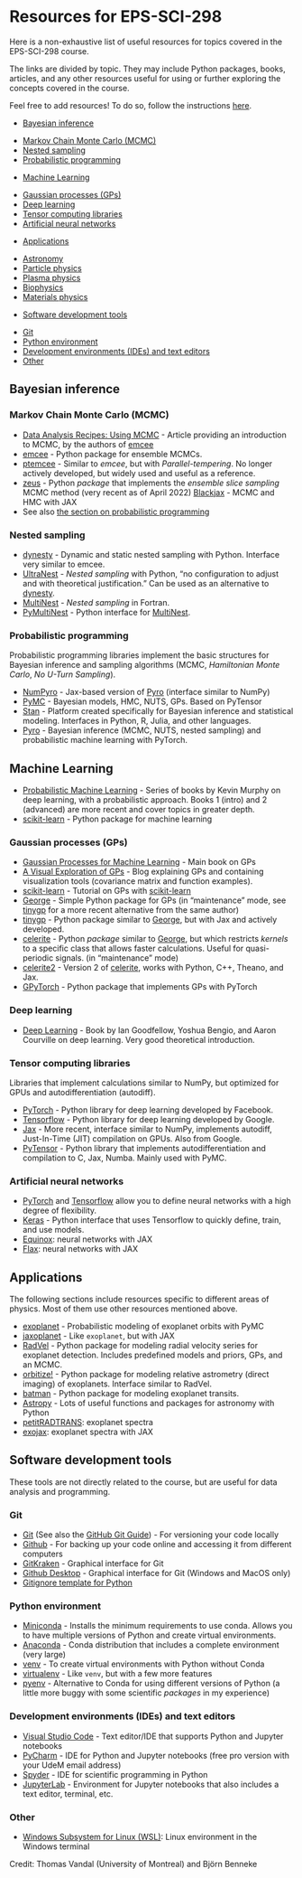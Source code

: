 # Resources for EPS-SCI-298

Here is a non-exhaustive list of useful resources for topics covered in the EPS-SCI-298 course.

The links are divided by topic. They may include Python packages, books, articles, and any other resources useful for using or further exploring the concepts covered in the course.

Feel free to add resources! To do so, follow the instructions [here](AJOUTS.md).

<!-- toc -->

- [Bayesian inference](#inference-bayesienne)
* [Markov Chain Monte Carlo (MCMC)](#markov-chain-monte-carlo-mcmc)
* [Nested sampling](#nested-sampling)
* [Probabilistic programming](#probabilistic-programming)

- [Machine Learning](#machine-learning)
* [Gaussian processes (GPs)](#gaussian-processes-gps)
* [Deep learning](#deep-learning)
* [Tensor computing libraries](#tensor-computing-libraries)
* [Artificial neural networks](#artificial-neural-networks)
  
- [Applications](#applications)
* [Astronomy](#astronomy)
* [Particle physics](#particle-physics)
* [Plasma physics](#plasma-physics)
* [Biophysics](#biophysics)
* [Materials physics](#materials-physics)
  
- [Software development tools](#software-development-tools)
* [Git](#git)
* [Python environment](#python-environment)
* [Development environments (IDEs) and text editors](#development-environments-ides-and-text-editors)
* [Other](#other)

<!-- tocstop -->

## Bayesian inference

### Markov Chain Monte Carlo (MCMC)

- [Data Analysis Recipes: Using MCMC](https://ui.adsabs.harvard.edu/abs/2018ApJS..236...11H/abstract) - Article providing an introduction to MCMC, by the authors of [emcee](https://emcee.readthedocs.io/en/stable/)
- [emcee](https://emcee.readthedocs.io/en/stable/) - Python package for ensemble MCMCs.
- [ptemcee](https://github.com/willvousden/ptemcee) - Similar to _emcee_, but with _Parallel-tempering_. No longer actively developed, but widely used and useful as a reference.
- [zeus](https://zeus-mcmc.readthedocs.io/en/latest/) - Python _package_ that
implements the _ensemble slice sampling_ MCMC method (very recent as of April 2022)
[Blackjax](https://blackjax-devs.github.io/blackjax/) - MCMC and HMC with JAX
- See also [the section on probabilistic programming](#probabilistic-programming)

### Nested sampling

- [dynesty](https://dynesty.readthedocs.io/en/stable/) - Dynamic and static nested sampling with Python. Interface very similar to emcee.
- [UltraNest](https://johannesbuchner.github.io/UltraNest/index.html) - _Nested
sampling_ with Python, “no configuration to adjust and with theoretical justification.” Can be used as an alternative to [dynesty](https://dynesty.readthedocs.io/en/stable/).
- [MultiNest](https://github.com/farhanferoz/MultiNest) - _Nested sampling_ in Fortran.
- [PyMultiNest](https://johannesbuchner.github.io/PyMultiNest/) - Python interface for [MultiNest](https://github.com/farhanferoz/MultiNest).

### Probabilistic programming

Probabilistic programming libraries implement the basic structures
for Bayesian inference and sampling algorithms (MCMC, _Hamiltonian Monte Carlo_, _No U-Turn Sampling_).

- [NumPyro](https://num.pyro.ai/en/latest/index.html#introductory-tutorials) - Jax-based version of [Pyro](https://pyro.ai/) (interface similar to NumPy)
- [PyMC](https://docs.pymc.io) - Bayesian models, HMC, NUTS, GPs. Based on PyTensor
- [Stan](https://mc-stan.org/) - Platform created specifically for Bayesian inference and statistical modeling. Interfaces in Python, R, Julia, and other languages.
- [Pyro](https://pyro.ai/) - Bayesian inference (MCMC, NUTS, nested sampling) and probabilistic machine learning with PyTorch.

## Machine Learning

- [Probabilistic Machine Learning](https://probml.github.io/pml-book/) - Series of books by Kevin Murphy on deep learning, with a probabilistic approach. Books 1 (intro) and 2 (advanced) are more recent and cover topics in greater depth.
- [scikit-learn](https://scikit-learn.org/stable/) - Python package for machine learning

### Gaussian processes (GPs)

- [Gaussian Processes for Machine Learning](http://gaussianprocess.org/gpml/) - Main book on GPs
- [A Visual Exploration of GPs](https://distill.pub/2019/visual-exploration-gaussian-processes/) - Blog explaining GPs and containing visualization tools (covariance matrix and function examples).
- [scikit-learn](https://scikit-learn.org/stable/modules/gaussian_process.html) - Tutorial on GPs with [scikit-learn](https://scikit-learn.org/stable/)
- [George](https://george.readthedocs.io/en/latest/) - Simple Python package for GPs (in “maintenance” mode, see [tinygp](https://tinygp.readthedocs.io/en/stable/) for a more recent alternative from the same author)
- [tinygp](https://tinygp.readthedocs.io/en/stable/) - Python package similar to [George](https://george.readthedocs.io/en/latest/), but with Jax and actively developed.
- [celerite](https://celerite.readthedocs.io/en/stable/) - Python _package_ similar to [George](https://george.readthedocs.io/en/latest/), but which restricts _kernels_ to a specific class that allows faster calculations. Useful for quasi-periodic signals. (in “maintenance” mode)
- [celerite2](https://celerite2.readthedocs.io/en/latest/) - Version 2 of [celerite](https://celerite.readthedocs.io/en/stable/), works with Python, C++, Theano, and Jax.
- [GPyTorch](https://gpytorch.ai/) - Python package that implements GPs
with PyTorch


### Deep learning

- [Deep Learning](https://www.deeplearningbook.org/) - Book by Ian Goodfellow, Yoshua Bengio, and Aaron Courville on deep learning. Very good theoretical introduction.


### Tensor computing libraries

Libraries that implement calculations similar to NumPy, but optimized for GPUs and autodifferentiation (autodiff).

- [PyTorch](https://pytorch.org/) - Python library for deep learning developed by Facebook.
- [Tensorflow](https://www.tensorflow.org/) - Python library for deep learning developed by Google.
- [Jax](https://jax.readthedocs.io/en/latest/) - More recent, interface similar to NumPy, implements autodiff, Just-In-Time (JIT) compilation on GPUs. Also from Google.
- [PyTensor](https://pytensor.readthedocs.io/en/latest/) - Python library that implements autodifferentiation and compilation to C, Jax, Numba. Mainly used with PyMC.

### Artificial neural networks

- [PyTorch](https://pytorch.org/) and [Tensorflow](https://www.tensorflow.org/) allow you to define neural networks with a high degree of flexibility.
- [Keras](https://keras.io/) - Python interface that uses Tensorflow to quickly define, train, and use models.
- [Equinox](https://docs.kidger.site/equinox/): neural networks with JAX
- [Flax](https://flax.readthedocs.io/en/latest/): neural networks with JAX

## Applications

The following sections include resources specific to different areas
of physics. Most of them use other resources mentioned above.

- [exoplanet](https://docs.exoplanet.codes/en/latest/) - Probabilistic modeling of exoplanet orbits with PyMC
- [jaxoplanet](https://jax.exoplanet.codes/en/latest/) - Like `exoplanet`, but with JAX
- [RadVel](https://radvel.readthedocs.io/en/latest/) - Python package for modeling radial velocity series for exoplanet detection. Includes predefined models and priors, GPs, and an MCMC.
- [orbitize!](https://orbitize.readthedocs.io/en/latest/) - Python package for modeling relative astrometry (direct imaging) of exoplanets. Interface similar to RadVel.
- [batman](https://lweb.cfa.harvard.edu/~lkreidberg/batman/) - Python package for modeling exoplanet transits.
- [Astropy](https://www.astropy.org/) - Lots of useful functions and packages for astronomy with Python
- [petitRADTRANS](https://petitradtrans.readthedocs.io/en/latest/): exoplanet spectra
- [exojax](https://secondearths.sakura.ne.jp/exojax/): exoplanet spectra with JAX



## Software development tools

These tools are not directly related to the course, but are useful for data analysis and programming.

### Git

- [Git](https://git-scm.com/) (See also the [GitHub Git Guide](https://github.com/git-guides/)) - For versioning your code locally
- [Github](https://github.com/) - For backing up your code online and accessing it from different computers
- [GitKraken](https://www.gitkraken.com/) - Graphical interface for Git
- [Github Desktop](https://desktop.github.com/) - Graphical interface for Git (Windows and MacOS only)
- [Gitignore template for Python](https://github.com/github/gitignore/blob/main/Python.gitignore)

### Python environment

- [Miniconda](https://docs.conda.io/projects/miniconda/en/latest/) - Installs the minimum requirements to use conda. Allows you to have multiple versions of Python and create virtual environments.
- [Anaconda](https://www.anaconda.com/download/) - Conda distribution that includes a complete environment (very large)
- [venv](https://docs.python.org/3/library/venv.html) - To create virtual environments with Python without Conda
- [virtualenv](https://virtualenv.pypa.io/en/latest/) - Like `venv`, but with a few more features
- [pyenv](https://github.com/pyenv/pyenv) - Alternative to Conda for using different versions of Python (a little more buggy with some scientific _packages_ in my experience)

### Development environments (IDEs) and text editors

- [Visual Studio Code](https://code.visualstudio.com/) - Text editor/IDE that supports Python and Jupyter notebooks
- [PyCharm](https://www.jetbrains.com/pycharm/) - IDE for Python and Jupyter notebooks (free pro version with your UdeM email address)
- [Spyder](https://www.spyder-ide.org/) - IDE for scientific programming in Python
- [JupyterLab](https://jupyter.org/) - Environment for Jupyter notebooks that also includes a text editor, terminal, etc.

### Other

- [Windows Subsystem for Linux (WSL)](https://learn.microsoft.com/en-us/windows/wsl/): Linux environment in the Windows terminal

Credit: Thomas Vandal (University of Montreal) and Björn Benneke
